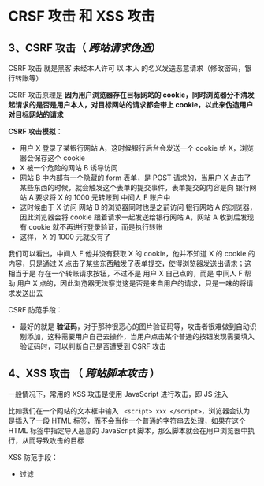 #  CRSF 攻击 和 XSS 攻击

## 3、CSRF 攻击（ *跨站请求伪造*）

CSRF 攻击 就是黑客 未经本人许可 以 本人 的名义发送恶意请求（修改密码，银行转账等）

CSRF 攻击原理是 **因为用户浏览器存在目标网站的 cookie，同时浏览器分不清发起请求的是否是用户本人，对目标网站的请求都会带上 cookie，以此来伪造用户对目标网站的请求**



**CSRF 攻击模拟：**

- 用户 X 登录了某银行网站 A，这时候银行后台会发送一个 cookie 给 X，浏览器会保存这个 cookie
- X 被一个危险的网站 B 诱导访问
- 网站 B 中内部有一个隐藏的 form 表单，是 POST 请求的，当用户 X  点击了某些东西的时候，就会触发这个表单的提交事件，表单提交的内容是向 银行网站 A 要求将 X 的 1000 元转账到 中间人 F 账户中
- 这时候由于 X 访问 网站 B 的浏览器同时也是之前访问 银行网站 A 的浏览器，因此浏览器会将 cookie 跟着请求一起发送给银行网站 A，网站 A  收到后发现有 cookie 就不再进行登录验证，而是执行转账
- 这样， X 的 1000 元就没有了

我们可以看出，中间人 F 他并没有获取 X 的 cookie，他并不知道 X 的 cookie 的内容，只是通过 X 点击了某些东西触发了表单提交，使得浏览器发送出请求；这相当于是 存在一个转账请求按钮，不过不是 用户 X 自己点的，而是 中间人 F 帮助 用户 X 点的，因此浏览器无法察觉这是否是来自用户的请求，只是一味的将请求发送出去



CSRF 防范手段：

- 最好的就是 **验证码**，对于那种很恶心的图片验证码等，攻击者很难做到自动识别添加，这种需要用户自己去操作，当用户点击某个普通的按钮发现需要填入验证码时，可以判断自己是否遭受到 CSRF 攻击



## 4、XSS 攻击 （ *跨站脚本攻击* ）

一般情况下，常用的 XSS 攻击是使用 JavaScript 进行攻击，即 JS 注入

比如我们在一个网站的文本框中输入 ` <script> xxx </script>`，浏览器会认为是插入了一段 HTML 标签，而不会当作一个普通的字符串去处理，如果在这个 HTML 标签中指定导入恶意的 JavaScript 脚本，那么脚本就会在用户浏览器中执行，从而导致攻击的目标



XSS 防范手段：

- 过滤 <script> 等 HTML 标签
- 对  <> 等符号进行转义，比如 < 变成 `&lt`, 让它们失去 前端语言代表的语义